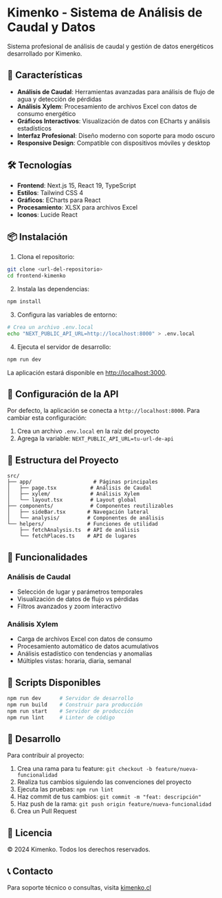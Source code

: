 # Kimenko - Sistema de Análisis de Caudal y Datos

Sistema profesional de análisis de caudal y gestión de datos energéticos desarrollado por Kimenko.

## 🚀 Características

- **Análisis de Caudal**: Herramientas avanzadas para análisis de flujo de agua y detección de pérdidas
- **Análisis Xylem**: Procesamiento de archivos Excel con datos de consumo energético
- **Gráficos Interactivos**: Visualización de datos con ECharts y análisis estadísticos
- **Interfaz Profesional**: Diseño moderno con soporte para modo oscuro
- **Responsive Design**: Compatible con dispositivos móviles y desktop

## 🛠️ Tecnologías

- **Frontend**: Next.js 15, React 19, TypeScript
- **Estilos**: Tailwind CSS 4
- **Gráficos**: ECharts para React
- **Procesamiento**: XLSX para archivos Excel
- **Iconos**: Lucide React

## 📦 Instalación

1. Clona el repositorio:
```bash
git clone <url-del-repositorio>
cd frontend-kimenko
```

2. Instala las dependencias:
```bash
npm install
```

3. Configura las variables de entorno:
```bash
# Crea un archivo .env.local
echo "NEXT_PUBLIC_API_URL=http://localhost:8000" > .env.local
```

4. Ejecuta el servidor de desarrollo:
```bash
npm run dev
```

La aplicación estará disponible en [http://localhost:3000](http://localhost:3000).

## 🔧 Configuración de la API

Por defecto, la aplicación se conecta a `http://localhost:8000`. Para cambiar esta configuración:

1. Crea un archivo `.env.local` en la raíz del proyecto
2. Agrega la variable: `NEXT_PUBLIC_API_URL=tu-url-de-api`

## 📁 Estructura del Proyecto

```
src/
├── app/                    # Páginas principales
│   ├── page.tsx           # Análisis de Caudal
│   ├── xylem/             # Análisis Xylem
│   └── layout.tsx         # Layout global
├── components/            # Componentes reutilizables
│   ├── sideBar.tsx       # Navegación lateral
│   └── analysis/         # Componentes de análisis
└── helpers/              # Funciones de utilidad
    ├── fetchAnalysis.ts  # API de análisis
    └── fetchPlaces.ts    # API de lugares
```

## 🎯 Funcionalidades

### Análisis de Caudal
- Selección de lugar y parámetros temporales
- Visualización de datos de flujo vs pérdidas
- Filtros avanzados y zoom interactivo

### Análisis Xylem
- Carga de archivos Excel con datos de consumo
- Procesamiento automático de datos acumulativos
- Análisis estadístico con tendencias y anomalías
- Múltiples vistas: horaria, diaria, semanal

## 🚀 Scripts Disponibles

```bash
npm run dev      # Servidor de desarrollo
npm run build    # Construir para producción
npm run start    # Servidor de producción
npm run lint     # Linter de código
```

## 🔧 Desarrollo

Para contribuir al proyecto:

1. Crea una rama para tu feature: `git checkout -b feature/nueva-funcionalidad`
2. Realiza tus cambios siguiendo las convenciones del proyecto
3. Ejecuta las pruebas: `npm run lint`
4. Haz commit de tus cambios: `git commit -m "feat: descripción"`
5. Haz push de la rama: `git push origin feature/nueva-funcionalidad`
6. Crea un Pull Request

## 📄 Licencia

© 2024 Kimenko. Todos los derechos reservados.

## 📞 Contacto

Para soporte técnico o consultas, visita [kimenko.cl](https://kimenko.cl)
